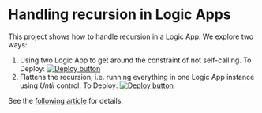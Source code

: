 # Handling recursion in Logic Apps

This project shows how to handle recursion in a Logic App.  We explore two ways:

1. Using two Logic App to get around the constraint of not self-calling.
To Deploy:
[![Deploy button](http://azuredeploy.net/deploybutton.png)](https://portal.azure.com/#create/Microsoft.Template/uri/https:%2F%2Fraw.githubusercontent.com%2Fvplauzon%2Flogic-apps%2Fmaster%2Frecursion%2Fparent-child%2Fdeploy-parent-child.json)
1. Flattens the recursion, i.e. running everything in one Logic App instance using *Until* control.
To Deploy:
[![Deploy button](http://azuredeploy.net/deploybutton.png)](https://portal.azure.com/#create/Microsoft.Template/uri/https:%2F%2Fraw.githubusercontent.com%2Fvplauzon%2Flogic-apps%2Fmaster%2Frecursion%2Fflat%2Fdeploy-flat.json)


See the [following article](todo) for details.